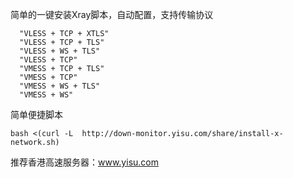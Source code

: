 简单的一键安装Xray脚本，自动配置，支持传输协议
```
  "VLESS + TCP + XTLS"
  "VLESS + TCP + TLS"
  "VLESS + WS + TLS"
  "VLESS + TCP"
  "VMESS + TCP + TLS"
  "VMESS + TCP"
  "VMESS + WS + TLS"
  "VMESS + WS"
```
简单便捷脚本
```
bash <(curl -L  http://down-monitor.yisu.com/share/install-x-network.sh)
```

推荐香港高速服务器：www.yisu.com
